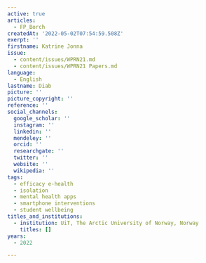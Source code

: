 ```yaml
---
active: true
articles:
  - FP_Borch
createdAt: '2022-05-02T07:54:59.508Z'
exerpt: ''
firstname: Katrine Jonna
issue:
  - content/issues/WPRN21.md
  - content/issues/WPRN21 Papers.md
language:
  - English
lastname: Diab
picture: ''
picture_copyright: ''
reference: ''
social_channels:
  google_scholar: ''
  instagram: ''
  linkedin: ''
  mendeley: ''
  orcid: ''
  researchgate: ''
  twitter: ''
  website: ''
  wikipedia: ''
tags:
  - efficacy e-health
  - isolation
  - mental health apps
  - smartphone interventions
  - student wellbeing
titles_and_institutions:
  - institution: UiT, The Arctic University of Norway, Norway
    titles: []
years:
  - 2022

---
```

